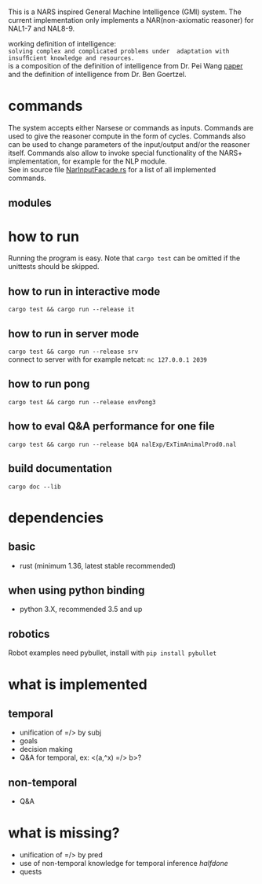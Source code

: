 # 
This is a NARS inspired General Machine Intelligence (GMI) system. The current implementation only implements a NAR(non-axiomatic reasoner) for NAL1-7 and NAL8-9.

working definition of intelligence:<br />
`solving complex and complicated problems under  adaptation with insufﬁcient knowledge and resources.`<br />
is a composition of the definition of intelligence from Dr. Pei Wang [paper](https://sciendo.com/article/10.2478/jagi-2019-0002) and the definition of intelligence from Dr. Ben Goertzel.

# commands
The system accepts either Narsese or commands as inputs. Commands are used to give the reasoner compute in the form of cycles. Commands also can be used to change parameters of the input/output and/or the reasoner itself. Commands also allow to invoke special functionality of the NARS+ implementation, for example for the NLP module.<br />
See in source file [NarInputFacade.rs](https://github.com/PtrMan/20NAR1/blob/master/src/NarInputFacade.rs#L34) for a list of all implemented commands.
## modules

# how to run
Running the program is easy. Note that `cargo test` can be omitted if the unittests should be skipped.
## how to run in interactive mode
`cargo test && cargo run --release it`
## how to run in server mode
`cargo test && cargo run --release srv`<br />
connect to server with for example netcat: `nc 127.0.0.1 2039`<br />
## how to run pong
`cargo test && cargo run --release envPong3`
## how to eval Q&A performance for one file
`cargo test && cargo run --release bQA nalExp/ExTimAnimalProd0.nal`
## build documentation
`cargo doc --lib`

# dependencies
## basic
* rust (minimum 1.36, latest stable recommended)
## when using python binding
* python 3.X, recommended 3.5 and up
## robotics
Robot examples need pybullet, install with `pip install pybullet`

# what is implemented
## temporal
* unification of =/> by subj
* goals
* decision making
* Q&A for temporal, ex: <(a,^x) =/> b>?
## non-temporal
* Q&A
# what is missing?
* unification of =/> by pred
* use of non-temporal knowledge for temporal inference    *halfdone*
* quests
